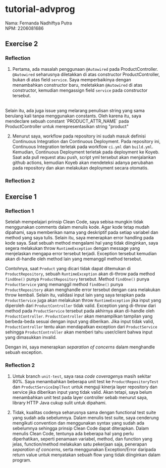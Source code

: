 # tutorial-advprog
Nama: Fernanda Nadhiftya Putra<br>
NPM: 2206081686

## Exercise 2
### Reflection
1. Pertama, ada masalah penggunaan `@Autowired` pada ProductController. `@Autowired` seharusnya diletakkan di atas constructor ProductController, bukan di atas field `service`. Saya memperbaikinya dengan menambahkan constructor baru, meletakkan `@Autowired` di atas constructor, kemudian mengassign field `service` pada constructor tersebut.<br>
<br>
Selain itu, ada juga issue yang melarang penulisan string yang sama berulang kali tanpa menggunakan constants. Oleh karena itu, saya mendeclare sebuah constant `PRODUCT_ATTR_NAME` pada ProductController untuk merepresentasikan string "product"

2. Menurut saya, workflow pada repository ini sudah masuk definisi Continuous Integration dan Continuous Deployment. Pada repository ini, Continuous Integration terletak pada workflow `ci.yml` dan `build.yml`. Kemudian, Continuous Deployment terletak pada deployment ke Koyeb. Saat ada pull request atau push, script yml tersebut akan menjalankan github actions, kemudian Koyeb akan mendeteksi adanya perubahan pada repository dan akan melakukan deployment secara otomatis.

### Reflection 2


## Exercise 1
### Reflection 1
Setelah mempelajari prinsip Clean Code, saya sebisa mungkin tidak menggunakan comments dalam menulis kode. Agar kode tetap mudah dipahami, saya memberikan nama yang deskriptif pada setiap variabel dan method yang saya tulis. Selain itu, saya menerapkan error handling pada kode saya. Saat sebuah method mengalami hal yang tidak diinginkan, saya segera melakukan throw `RuntimeException` dengan message yang menjelaskan mengapa error tersebut terjadi. Exception tersebut kemudian akan di-handle oleh method lain yang memanggil method tersebut.

Contohnya, saat `Product` yang dicari tidak dapat ditemukan di `ProductRepository`, sebuah `RuntimeException` akan di-throw pada method `findOne()` punya `ProductRepository` tersebut. Method `findOne()` punya `ProductService` yang memanggil method `findOne()` punya `ProductRepository` akan menghandle error tersebut dengan cara melakukan throw kembali. Selain itu, validasi input lain yang saya terapkan pada `ProductService` juga akan melakukan throw `RuntimeException` jika input yang diperoleh dari `ProductController` tidak valid. Exception yang di-throw dari method pada `ProductService` tersebut pada akhirnya akan di-handle oleh `ProductController`. `ProductController` akan menampilkan tampilan yang berbeda-beda sesuai dengan input yang diberikan. Jika input tidak valid, `ProductController` tentu akan mendapatkan exception dari `ProductService` sehingga `ProductController` akan memberi tahu user/client bahwa input yang dimasukkan invalid.

Dengan ini, saya menerapkan <i>separation of concerns</i> dalam menghandle sebuah exception.

### Reflection 2
1. Untuk branch `unit-test`, saya rasa <i>code coverage</i>nya masih sekitar 80%. Saya menambahkan beberapa unit test ke `ProductRepositoryTest` dan `ProductServiceImplTest` untuk menguji kinerja layer repository dan service jika diberikan input yang tidak valid. Akan tetapi, saya belum menambahkan unit test pada layer controller sebab menurut saya, library HTTP Java cukup sulit untuk dipahami.

2. Tidak, kualitas codenya seharusnya sama dengan functional test suite yang sudah ada sebelumnya. Dalam menulis test suite, saya cenderung mengikuti convention dan menggunakan syntax yang sudah ada sebelumnya sehingga prinsip Clean Code dapat diterapkan. Dalam menulis Clean Code, tentunya ada beberapa hal yang perlu diperhatikan, seperti penamaan variabel, method, dan function yang jelas, function/method melakukan satu pekerjaan saja, penerapan <i>separation of concerns</i>, serta menggunakan Exception/Error daripada return value untuk menyatakan sebuah flow yang tidak diinginkan dalam program.
